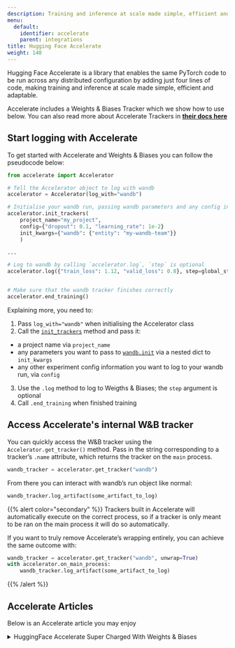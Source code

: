 ```yaml
---
description: Training and inference at scale made simple, efficient and adaptable
menu:
  default:
    identifier: accelerate
    parent: integrations
title: Hugging Face Accelerate
weight: 140
---
```


Hugging Face Accelerate is a library that enables the same PyTorch code to be run across any distributed configuration by adding just four lines of code, making training and inference at scale made simple, efficient and adaptable.

Accelerate includes a Weights & Biases Tracker which we show how to use below. You can also read more about Accelerate Trackers in **[their docs here](https://huggingface.co/docs/accelerate/main/en/usage_guides/tracking)**

## Start logging with Accelerate

To get started with Accelerate and Weights & Biases you can follow the pseudocode below:

```python
from accelerate import Accelerator

# Tell the Accelerator object to log with wandb
accelerator = Accelerator(log_with="wandb")

# Initialise your wandb run, passing wandb parameters and any config information
accelerator.init_trackers(
    project_name="my_project", 
    config={"dropout": 0.1, "learning_rate": 1e-2}
    init_kwargs={"wandb": {"entity": "my-wandb-team"}}
    )

...

# Log to wandb by calling `accelerator.log`, `step` is optional
accelerator.log({"train_loss": 1.12, "valid_loss": 0.8}, step=global_step)


# Make sure that the wandb tracker finishes correctly
accelerator.end_training()
```

Explaining more, you need to:
1. Pass `log_with="wandb"` when initialising the Accelerator class
2. Call the [`init_trackers`](https://huggingface.co/docs/accelerate/main/en/package_reference/accelerator#accelerate.Accelerator.init_trackers) method and pass it:
- a project name via `project_name`
- any parameters you want to pass to [`wandb.init`](/ref/python/init) via a nested dict to `init_kwargs`
- any other experiment config information you want to log to your wandb run, via `config`
3. Use the `.log` method to log to Weigths & Biases; the `step` argument is optional
4. Call `.end_training` when finished training

## Access Accelerate's internal W&B tracker

You can quickly access the W&B tracker using the `Accelerator.get_tracker()` method. Pass in the string corresponding to a tracker’s `.name` attribute, which returns the tracker on the `main` process.

```python
wandb_tracker = accelerator.get_tracker("wandb")

```
From there you can interact with wandb’s run object like normal:

```python
wandb_tracker.log_artifact(some_artifact_to_log)
```

{{% alert color="secondary" %}}
Trackers built in Accelerate will automatically execute on the correct process, so if a tracker is only meant to be ran on the main process it will do so automatically.

If you want to truly remove Accelerate’s wrapping entirely, you can achieve the same outcome with:

```python
wandb_tracker = accelerator.get_tracker("wandb", unwrap=True)
with accelerator.on_main_process:
    wandb_tracker.log_artifact(some_artifact_to_log)
```
{{% /alert %}}

## Accelerate Articles
Below is an Accelerate article you may enjoy

<details>

<summary>HuggingFace Accelerate Super Charged With Weights & Biases</summary>

* In this article, we'll look at what HuggingFace Accelerate has to offer and how simple it is to perform distributed training and evaluation, while logging results to Weights & Biases

Read the full report [here](https://wandb.ai/gladiator/HF%20Accelerate%20+%20W&B/reports/Hugging-Face-Accelerate-Super-Charged-with-Weights-Biases--VmlldzoyNzk3MDUx?utm_source=docs&utm_medium=docs&utm_campaign=accelerate-docs).
</details>
<br /><br />